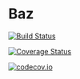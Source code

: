 # Baz

[![Build Status](https://travis-ci.org/jademackay/Baz.jl.svg?branch=master)](https://travis-ci.org/jademackay/Baz.jl)

[![Coverage Status](https://coveralls.io/repos/jademackay/Baz.jl/badge.svg?branch=master&service=github)](https://coveralls.io/github/jademackay/Baz.jl?branch=master)

[![codecov.io](http://codecov.io/github/jademackay/Baz.jl/coverage.svg?branch=master)](http://codecov.io/github/jademackay/Baz.jl?branch=master)

